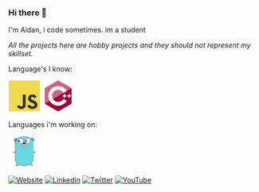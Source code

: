 ### Hi there 👋
I'm Aidan,
i code sometimes.
im a student

_All the projects here are hobby projects and they should not represent my skillset._

Language's I know:

<code><img height="64" src="https://github.com/devicons/devicon/blob/master/icons/javascript/javascript-original.svg"></code>
<code><img height="64" src="https://github.com/devicons/devicon/blob/master/icons/cplusplus/cplusplus-original.svg"></code>

Languages i'm working on:

<code><img height="64" src="https://github.com/devicons/devicon/blob/master/icons/go/go-original.svg"></code>


[![Website](https://img.shields.io/badge/-Website-blue?style=flat&logoColor=white)](https://xee.dev/)
[![Linkedin](https://img.shields.io/badge/-LinkedIn-blue?style=flat&logo=Linkedin&logoColor=white)](https://www.linkedin.com/in/luciano-ciccariello/)
[![Twitter](https://img.shields.io/badge/-Twitter-blue?style=flat&logo=twitter&logoColor=white)](https://twitter.com/xeeynamo)
[![YouTube](https://img.shields.io/badge/-YouTube-red?style=flat&logo=youtube&logoColor=white)](https://www.youtube.com/xeeynamo)
